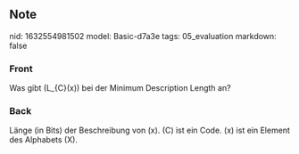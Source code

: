 ## Note
nid: 1632554981502
model: Basic-d7a3e
tags: 05_evaluation
markdown: false

### Front
Was gibt \(L_{C}(x)\) bei der Minimum Description Length an?

### Back
Länge (in Bits) der Beschreibung von \(x\). \(C\) ist ein Code. \(x\) ist ein Element des Alphabets \(X\).
